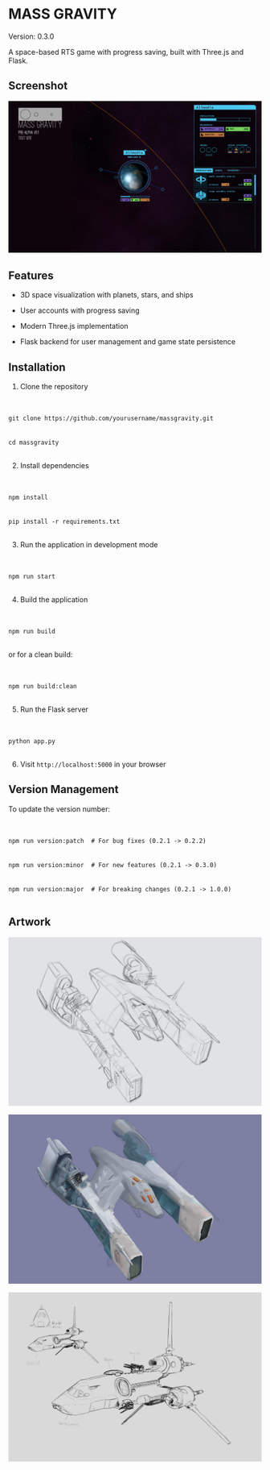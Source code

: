 # MASS GRAVITY





Version: 0.3.0





A space-based RTS game with progress saving, built with Three.js and Flask.





## Screenshot


[![screenshot](artwork/planet2-01.jpg?raw=true)](http://mass-gravity.appspot.com)





## Features


- 3D space visualization with planets, stars, and ships


- User accounts with progress saving


- Modern Three.js implementation


- Flask backend for user management and game state persistence





## Installation





1. Clone the repository


```


git clone https://github.com/yourusername/massgravity.git


cd massgravity


```





2. Install dependencies


```


npm install


pip install -r requirements.txt


```





3. Run the application in development mode


```


npm run start


```





4. Build the application


```


npm run build


```


or for a clean build:


```


npm run build:clean


```





5. Run the Flask server


```


python app.py


```





6. Visit `http://localhost:5000` in your browser





## Version Management


To update the version number:


```


npm run version:patch  # For bug fixes (0.2.1 -> 0.2.2)


npm run version:minor  # For new features (0.2.1 -> 0.3.0)


npm run version:major  # For breaking changes (0.2.1 -> 1.0.0)


```





## Artwork


[![screenshot](artwork/sketch2-line.jpg?raw=true)](http://mass-gravity.appspot.com)


[![screenshot](artwork/sketch2-process2.jpg?raw=true)](http://mass-gravity.appspot.com)


[![screenshot](artwork/frigate-draft.jpg?raw=true)](http://mass-gravity.appspot.com)